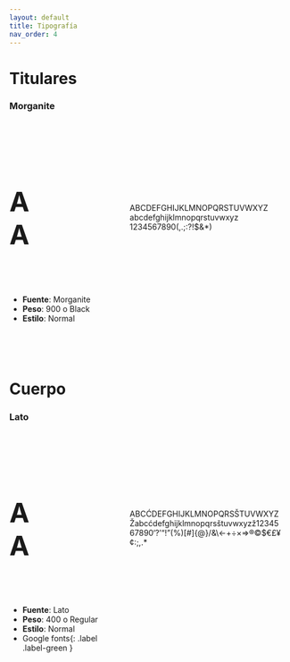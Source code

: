 ```yaml
---
layout: default
title: Tipografía
nav_order: 4
---
```


# Titulares

### Morganite
<br><br>

<div style="display:flex;flex-direction:row;flex-wrap:wrap;justify-content:space-between;align-items:center">
<div style="width:13%">
<h4 style="font-size: 3rem !important;">AA</h4>
</div>
<div style="width:54%;overflow-wrap: anywhere;padding: 1rem;">
ABCDEFGHIJKLMNOPQRSTUVWXYZ
abcdefghijklmnopqrstuvwxyz
1234567890(,.;:?!$&*)
</div>
<div style="width:33%">
<ul>
<li><strong>Fuente</strong>: Morganite</li>
<li><strong>Peso</strong>: 900 o Black</li>
<li><strong>Estilo</strong>: Normal</li>
</ul>
</div>
</div>

<br><br>

# Cuerpo
### Lato
<br><br>

<div style="display:flex;flex-direction:row;flex-wrap:wrap;justify-content:space-between;align-items:center">
<div style="width:13%">
<h4 style="font-size: 3rem !important;">AA</h4>
</div>
<div style="width:54%;overflow-wrap: anywhere;padding: 1rem;">
ABCĆDEFGHIJKLMNOPQRSŠTUVWXYZŽabcćdefghijklmnopqrsštuvwxyzž1234567890‘?’“!”(%)[#]{@}/&\<-+÷×=>®©$€£¥¢:;,.*
</div>
<div style="width:33%">
<ul>
<li><strong>Fuente</strong>: Lato</li>
<li><strong>Peso</strong>: 400 o Regular</li>
<li><strong>Estilo</strong>: Normal</li>
<li> Google fonts{: .label .label-green }</li>
</ul>
</div>
</div>